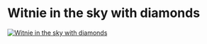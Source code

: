 <!--
  id: 830
  date: 2011-02-02T23:39:45
  modified: 2011-02-02T23:39:45
  slug: witnie-in-the-sky-with-diamonds
  type: post
  excerpt: [object Object]
  categories: illustration
  tags: Sketchbook pro
  inCv: 
  inPortfolio: 
  dateFrom: 
  dateTo: 
-->

# Witnie in the sky with diamonds

<p><a href="http://www.flickr.com/photos/sjeiti/5411825070/" title="Witnie in the sky with diamonds" class="flickr-image alignnone"><img src="http://farm6.static.flickr.com/5138/5411825070_d1e14a106d.jpg" alt="Witnie in the sky with diamonds" class=""  /></a></p>